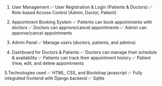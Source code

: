 1. User Management
✅ User Registration & Login (Patients & Doctors)
✅ Role-based Access Control (Admin, Doctor, Patient)

2. Appointment Booking System
✅ Patients can book appointments with doctors
✅ Doctors can approve/cancel appointments
✅  Admin  can approve/cancel appointments
   

3. Admin Panel
✅ Manage users (doctors, patients, and admins)


4. Dashboard for Doctors & Patients
✅ Doctors can manage their schedule & availability
✅ Patients can track their appointment history
✅ Patient View, edit, and delete appointments

5.Technologies used
✅ HTML, CSS, and Bootstrap javascript
✅ Fully integrated frontend with Django backend
✅ Sqlite
